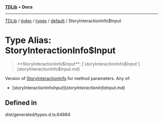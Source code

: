 [**TDLib**](../../../../../../README.md) • **Docs**

***

[TDLib](../../../../../../modules.md) / [index](../../../../../README.md) / [types](../../../README.md) / [default](../README.md) / StoryInteractionInfo$Input

# Type Alias: StoryInteractionInfo$Input

> **StoryInteractionInfo$Input**: [`storyInteractionInfo$Input`](storyInteractionInfo$Input.md)

Version of [StoryInteractionInfo](StoryInteractionInfo-1.md) for method parameters.
Any of:
- [storyInteractionInfo$Input](storyInteractionInfo$Input.md)

## Defined in

dist/generated/types.d.ts:64884
